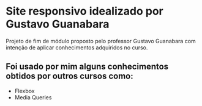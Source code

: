 # Site responsivo idealizado por Gustavo Guanabara

Projeto de fim de módulo proposto pelo professor Gustavo Guanabara com intenção de aplicar conhecimentos adquiridos no curso.

## Foi usado por mim alguns conhecimentos obtidos por outros cursos como: 
- Flexbox
- Media Queries